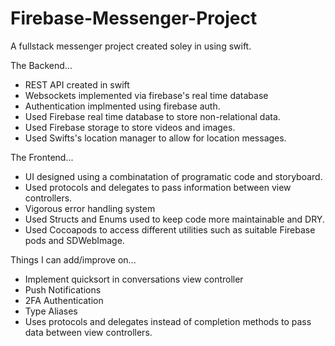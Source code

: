 # Firebase-Messenger-Project
A fullstack messenger project created soley in using swift. 

The Backend...
- REST API created in swift
- Websockets implemented via firebase's real time database
- Authentication implmented using firebase auth.
- Used Firebase real time database to store non-relational data.
- Used Firebase storage to store videos and images. 
- Used Swifts's location manager to allow for location messages.


The Frontend...
- UI designed using a combinatation of programatic code and storyboard.
- Used protocols and delegates to pass information between view controllers.
- Vigorous error handling system
- Used Structs and Enums used to keep code more maintainable and DRY.
- Used Cocoapods to access different utilities such as suitable Firebase pods and SDWebImage.



Things I can add/improve on...

- Implement quicksort in conversations view controller
- Push Notifications
- 2FA Authentication
- Type Aliases
- Uses protocols and delegates instead of completion methods to pass data between view controllers.





